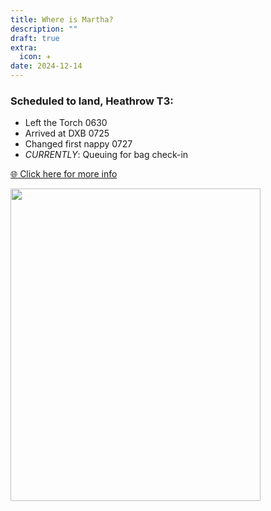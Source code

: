 ```yaml
---
title: Where is Martha?
description: ""
draft: true
extra:
  icon: ✈️
date: 2024-12-14
---
```

<meta http-equiv="Cache-Control" content="no-cache, no-store, must-revalidate" />
<meta http-equiv="Pragma" content="no-cache" />
<meta http-equiv="Expires" content="0" />

<script>
window.onload = () => {
  setTimeout(function(){
    location.reload();
  }, 300000);}
</script>

<script>
  var countDownDate = new Date();
  if (countDownDate.getUTCHours() >= 13 && countDownDate.getUTCMinutes() > 30 || countDownDate.getUTCHours() > 13) {
    countDownDate.setDate(countDownDate.getDate() + 1);
  }
  countDownDate.setUTCHours(13);
  countDownDate.setUTCMinutes(30);
  countDownDate.setUTCSeconds(0);
  var x = setInterval(function() {
    var now = new Date().getTime();
    var timeLeft = countDownDate - now;
    var hours = Math.floor((timeLeft % (1000 * 60 * 60 * 24)) / (1000 * 60 * 60));
    var minutes = Math.floor((timeLeft % (1000 * 60 * 60)) / (1000 * 60));
    var seconds = Math.floor((timeLeft % (1000 * 60)) / 1000);
    if (timeLeft < 0) {
      clearInterval(x);
      document.getElementById("countdown").innerHTML = "...any minute now!";
    } else {
      document.getElementById("countdown").innerHTML = "in " + hours + "h " + minutes + "m " + seconds + "s";
    }
  }, 1000);
</script>
<div class=center>
<h3>
  Scheduled to land, Heathrow T3:<br><span id=countdown></span>
</h3>

- Left the Torch 0630
- Arrived at DXB 0725
- Changed first nappy 0727
- *CURRENTLY*: Queuing for bag check-in

[🌐 Click here for more info](https://g.co/kgs/84g6H2t)

<img  src="https://mxb.fyi/static/flight-screenshot.webp" width=400 height=500 style="min-height:500px">

</div>